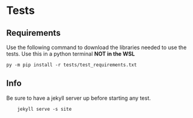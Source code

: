 # Tests
## Requirements
Use the following command to download the libraries needed to use the tests. Use this in a python terminal **NOT in the WSL**
    
    py -m pip install -r tests/test_requirements.txt
## Info

Be sure to have a jekyll server up before starting any test.

        jekyll serve -s site
